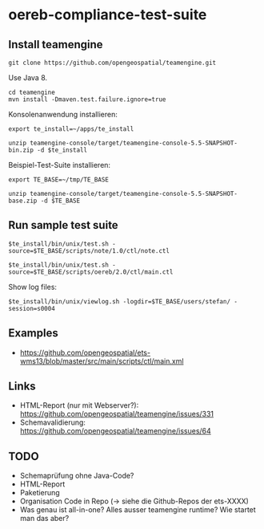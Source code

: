 # oereb-compliance-test-suite

## Install teamengine

```
git clone https://github.com/opengeospatial/teamengine.git
```

Use Java 8.

```
cd teamengine
mvn install -Dmaven.test.failure.ignore=true
```

Konsolenanwendung installieren:

```
export te_install=~/apps/te_install
```

```
unzip teamengine-console/target/teamengine-console-5.5-SNAPSHOT-bin.zip -d $te_install
```

Beispiel-Test-Suite installieren:

```
export TE_BASE=~/tmp/TE_BASE
```

```
unzip teamengine-console/target/teamengine-console-5.5-SNAPSHOT-base.zip -d $TE_BASE
```

## Run sample test suite

```
$te_install/bin/unix/test.sh -source=$TE_BASE/scripts/note/1.0/ctl/note.ctl
```

```
$te_install/bin/unix/test.sh -source=$TE_BASE/scripts/oereb/2.0/ctl/main.ctl
```


Show log files:
```
$te_install/bin/unix/viewlog.sh -logdir=$TE_BASE/users/stefan/ -session=s0004
```

## Examples

- https://github.com/opengeospatial/ets-wms13/blob/master/src/main/scripts/ctl/main.xml


## Links

- HTML-Report (nur mit Webserver?): https://github.com/opengeospatial/teamengine/issues/331
- Schemavalidierung: https://github.com/opengeospatial/teamengine/issues/64

## TODO

- Schemaprüfung ohne Java-Code?
- HTML-Report
- Paketierung 
- Organisation Code in Repo (-> siehe die Github-Repos der ets-XXXX)
- Was genau ist all-in-one? Alles ausser teamengine runtime? Wie startet man das aber?